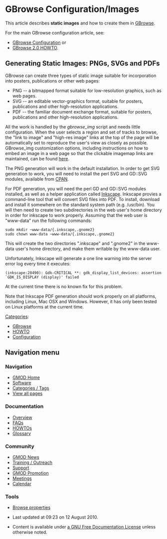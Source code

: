 



<span id="top"></span>




# <span dir="auto">GBrowse Configuration/Images</span>









This article describes **static images** and how to create them in
[GBrowse](../GBrowse.1 "GBrowse").

For the main GBrowse configuration article, see:

- <a href="../GBrowse_Configuration" class="mw-redirect"
  title="GBrowse Configuration">GBrowse Configuration</a> or
- [GBrowse 2.0 HOWTO](../GBrowse_2.0_HOWTO "GBrowse 2.0 HOWTO").

## <span id="Generating_Static_Images:_PNGs.2C_SVGs_and_PDFs" class="mw-headline">Generating Static Images: PNGs, SVGs and PDFs</span>

GBrowse can create three types of static image suitable for
incorporation into posters, publications or other web pages:

- PNG -- a bitmapped format suitable for low-resolution graphics, such
  as web pages.
- SVG -- an editable vector-graphics format, suitable for posters,
  publications and other high-resolution applications.
- PDF -- the familiar document exchange format, suitable for posters,
  publications and other high-resolution applications.

All the work is handled by the *gbrowse_img* script and needs little
configuration. When the user selects a region and set of tracks to
browse, the "link to image" and "high-res image" links at the top of the
page will be automatically set to reproduce the user's view as closely
as possible. GBrowse_img customization options, including instructions
on how to embed an image in a web page so that the clickable imagemap
links are maintained, can be found
<a href="http://www.wormbase.org/db/seq/gbrowse_img"
class="external text" rel="nofollow">here</a>.

The PNG generation will work in the default installation. In order to
get SVG generation to work, you will need to install the perl SVG and
GD::SVG modules, available from
<a href="http://www.cpan.org" class="external text"
rel="nofollow">CPAN</a>.

For PDF generation, you will need the perl GD and GD::SVG modules
installed, as well as a helper application called
<a href="http://www.inkscape.org/index.php" class="external text"
rel="nofollow">Inkscape</a>. Inkscape provies a command-line tool that
will convert SVG files into PDF. To install, download and install it
somewhere on the standard system path (e.g. /usr/bin). You will then
need to create two subdirectories in the web user's home directory in
order for inkscape to work properly. Assuming that the web user is
"www-data" run the following commands:

    sudo mkdir ~www-data/{.inkscape,.gnome2}
    sudo chown www-data ~www-data/{.inkscape,.gnome2}

This will create the two directories ".inkscape" and ".gnome2" in the
www-data user's home directory, and make them writable by the www-data
user.

Unfortunately, Inkscape will generate a one line warning into the server
error log every time it executes:

    (inkscape:28490): Gdk-CRITICAL **: gdk_display_list_devices: assertion `GDK_IS_DISPLAY (display)' failed

At the current time there is no known fix for this problem.

Note that Inkscape PDF generation should work properly on all platforms,
including Linux, Mac OSX and Windows. However, it has only been tested
on Linux platforms at the current time.




[Categories](../Special%3ACategories "Special%3ACategories"):

- [GBrowse](../Category%3AGBrowse "Category%3AGBrowse")
- [HOWTO](../Category%3AHOWTO "Category%3AHOWTO")
- [Configuration](../Category%3AConfiguration "Category%3AConfiguration")






## Navigation menu







<a href="../Main_Page"
style="background-image: url(../../images/GMOD-cogs.png);"
title="Visit the main page"></a>


### Navigation



- <span id="n-GMOD-Home">[GMOD Home](../Main_Page)</span>
- <span id="n-Software">[Software](../GMOD_Components)</span>
- <span id="n-Categories-.2F-Tags">[Categories /
  Tags](../Categories)</span>
- <span id="n-View-all-pages">[View all
  pages](../Special:AllPages)</span>




### Documentation



- <span id="n-Overview">[Overview](../Overview)</span>
- <span id="n-FAQs">[FAQs](../Category%3AFAQ)</span>
- <span id="n-HOWTOs">[HOWTOs](../Category%3AHOWTO)</span>
- <span id="n-Glossary">[Glossary](../Glossary)</span>




### Community



- <span id="n-GMOD-News">[GMOD News](../GMOD_News)</span>
- <span id="n-Training-.2F-Outreach">[Training /
  Outreach](../Training_and_Outreach)</span>
- <span id="n-Support">[Support](../Support)</span>
- <span id="n-GMOD-Promotion">[GMOD Promotion](../GMOD_Promotion)</span>
- <span id="n-Meetings">[Meetings](../Meetings)</span>
- <span id="n-Calendar">[Calendar](../Calendar)</span>




### Tools

- <span id="t-smwbrowselink"><a href="../Special%253ABrowse/GBrowse_Configuration-2FImages"
  rel="smw-browse">Browse properties</a></span>



- <span id="footer-info-lastmod">Last updated at 09:23 on 12 August
  2010.</span>
<!-- - <span id="footer-info-viewcount">26,182 page views.</span> -->
- <span id="footer-info-copyright">Content is available under
  <a href="http://www.gnu.org/licenses/fdl-1.3.html" class="external"
  rel="nofollow">a GNU Free Documentation License</a> unless otherwise
  noted.</span>

<!-- -->



<!-- -->




